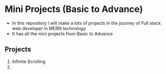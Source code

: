 # Mini Projects (Basic to Advance)
- In this repository i will make a lots of projects in the journey of Full stack web developer in MERN technology
- It has all the mini projects from Basic to Advance

## Projects
1. Infinite Scrolling
2. 
